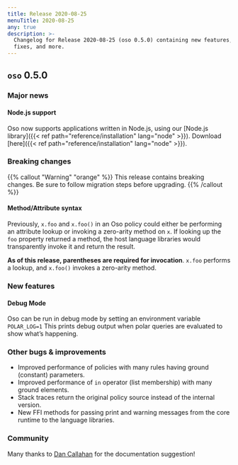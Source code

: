 ```yaml
---
title: Release 2020-08-25
menuTitle: 2020-08-25
any: true
description: >-
  Changelog for Release 2020-08-25 (oso 0.5.0) containing new features, bug
  fixes, and more.
---
```


## `oso` 0.5.0

### Major news

#### Node.js support

Oso now supports applications written in Node.js, using our [Node.js
library]({{< ref path="reference/installation" lang="node" >}}). Download [here]({{< ref
path="reference/installation" lang="node" >}}).

### Breaking changes

{{% callout "Warning" "orange" %}}
  This release contains breaking changes. Be sure to follow migration steps
  before upgrading.
{{% /callout %}}

#### Method/Attribute syntax

Previously, `x.foo` and `x.foo()` in an Oso policy could either be
performing an attribute lookup or invoking a zero-arity method on `x`. If
looking up the `foo` property returned a method, the host language libraries
would transparently invoke it and return the result.

**As of this release, parentheses are required for invocation**. `x.foo`
performs a lookup, and `x.foo()` invokes a zero-arity method.

### New features

#### Debug Mode

Oso can be run in debug mode by setting an environment variable `POLAR_LOG=1`
This prints debug output when polar queries are evaluated to show what’s
happening.

### Other bugs & improvements

* Improved performance of policies with many rules having ground (constant)
  parameters.
* Improved performance of `in` operator (list membership) with many ground
  elements.
* Stack traces return the original policy source instead of the internal
  version.
* New FFI methods for passing print and warning messages from the core runtime
  to the language libraries.

### Community

Many thanks to [Dan Callahan](https://github.com/callahad) for the
documentation suggestion!
